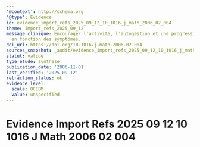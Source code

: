 ```yaml
---
'@context': http://schema.org
'@type': Evidence
id: evidence_import_refs_2025_09_12_10_1016_j_math_2006_02_004
theme: import_refs_2025_09_12
message_clinique: Encourager l’activité, l’autogestion et une progression graduée
  en fonction des symptômes.
doi_url: https://doi.org/10.1016/j.math.2006.02.004
sources_snapshot: _audit/evidence_import_refs_2025_09_12_10_1016_j_math_2006_02_004.json
statut: valide
type_etude: synthese
publication_date: '2006-11-01'
last_verified: '2025-09-12'
retraction_status: ok
evidence_level:
  scale: OCEBM
  value: unspecified
---
```

# Evidence Import Refs 2025 09 12 10 1016 J Math 2006 02 004

